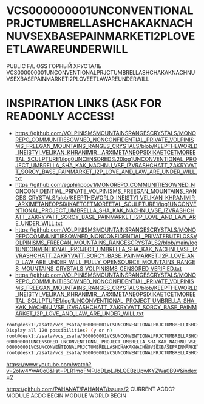 # VCS000000001UNCONVENTIONALPRJCTUMBRELLASHCHAKAKNACHNUVSEXBASEPAINMARKETI2PLOVEETLAWAREUNDERWILL
PUBLIC F/L OSS ГОРНЫЙ ХРУСТАЛЬ VCS000000001UNCONVENTIONALPRJCTUMBRELLASHCHAKAKNACHNUVSEXBASEPAINMARKETI2PLOVEETLAWAREUNDERWILL

# INSPIRATION LINKS (ASK FOR READONLY ACCESS! 
 * https://github.com/VOLPINISMSMOUNTAINSRANGESCRYSTALS/MONOREPO_COMMUNITIESOWNED_NONCONFIDENTIAL_PRIVATE_VOLPINISMS_FREEGAN_MOUNTAINS_RANGES_CRYSTALS/blob/KEEPTHEWORLD_INEISTYI_VELIKAN_KHRANIMIR__ARXIMETANEOPSIXIKAETCETMOREETAL_SCULPTURE1/log0UNCENSORED%20log1UNCONVENTIONAL_PROJECT_UMBRELLA_SHA_KAK_NACHNU_VSE_IZVRASHCHATT_ZAKRYVATT_SORCY_BASE_PAINMARKET_I2P_LOVE_AND_LAW_ARE_UNDER_WILL.txt
 * https://github.com/egphilippov1/MONOREPO_COMMUNITIESOWNED_NONCONFIDENTIAL_PRIVATE_VOLPINISMS_FREEGAN_MOUNTAINS_RANGES_CRYSTALS/blob/KEEPTHEWORLD_INEISTYI_VELIKAN_KHRANIMIR__ARXIMETANEOPSIXIKAETCETMOREETAL_SCULPTURE1/log1UNCONVENTIONAL_PROJECT_UMBRELLA_SHA_KAK_NACHNU_VSE_IZVRASHCHATT_ZAKRYVATT_SORCY_BASE_PAINMARKET_I2P_LOVE_AND_LAW_ARE_UNDER_WILL.txt
 * https://github.com/VOLPINISMSMOUNTAINSRANGESCRYSTALS/MONOREPOCOMMUNITIESOWNED_NONCONFIDENTIAL_PRIVATEBUTFLOSSVOLPINISMS_FREEGAN_MOUNTAINS_RANGESCRYSTALS2/blob/main/log1UNCONVENTIONAL_PROJECT_UMBRELLA_SHA_KAK_NACHNU_VSE_IZVRASHCHATT_ZAKRYVATT_SORCY_BASE_PAINMARKET_I2P_LOVE_AND_LAW_ARE_UNDER_WILL_FULLY_OPENSOURCE_MOUNTAINS_RANGES_MOUNTAINS_CRYSTALS_VOLPINISMS_CENSORED_VERIFIED.txt
 * https://github.com/VOLPINISMSMOUNTAINSRANGESCRYSTALS/MONOREPO_COMMUNITIESOWNED_NONCONFIDENTIAL_PRIVATE_VOLPINISMS_FREEGAN_MOUNTAINS_RANGES_CRYSTALS/blob/KEEPTHEWORLD_INEISTYI_VELIKAN_KHRANIMIR__ARXIMETANEOPSIXIKAETCETMOREETAL_SCULPTURE1/log1UNCONVENTIONAL_PROJECT_UMBRELLA_SHA_KAK_NACHNU_VSE_IZVRASHCHATT_ZAKRYVATT_SORCY_BASE_PAINMARKET_I2P_LOVE_AND_LAW_ARE_UNDER_WILL.txt

```sh
root@desk1:/zsata/vcs_zsata/000000001VCSUNCONVENTIONALPRJCTUMBRELLASHCHAKAKNACHNUVSEXBASEPAINMARKETI2PLOVEETLAWAREUNDERWILL# cd ../
Display all 120 possibilities? (y or n)
root@desk1:/zsata/vcs_zsata/000000001VCSUNCONVENTIONALPRJCTUMBRELLASHCHAKAKNACHNUVSEXBASEPAINMARKETI2PLOVEETLAWAREUNDERWILL# cd ../000000001
000000001UNCENSORED_UNCONVENTIONAL_PROJECT_UMBRELLA_SHA_KAK_NACHNU_VSE_IZVRASHCHATT_ZAKRYVATT_SORCY_BASE_PAINMARKET_I2P_LOVE_AND_LAW_ARE_UNDER_WILL3/
000000001VCSUNCONVENTIONALPRJCTUMBRELLASHCHAKAKNACHNUVSEXBASEPAINMARKETI2PLOVEETLAWAREUNDERWILL/
root@desk1:/zsata/vcs_zsata/000000001VCSUNCONVENTIONALPRJCTUMBRELLASHCHAKAKNACHNUVSEXBASEPAINMARKETI2PLOVEETLAWAREUNDERWILL# cd ../000000001
```

https://www.youtube.com/watch?v=2oIw4YwA0o0&list=PLR1mqFMPJdDLpLJbLQEBzUpwKYZWa0B9V&index=2

https://github.com/PAHANAT/PAHANAT/issues/2
CURRENT ACDC? MODULE ACDC BEGIN MODULE WORLD BEGIN
